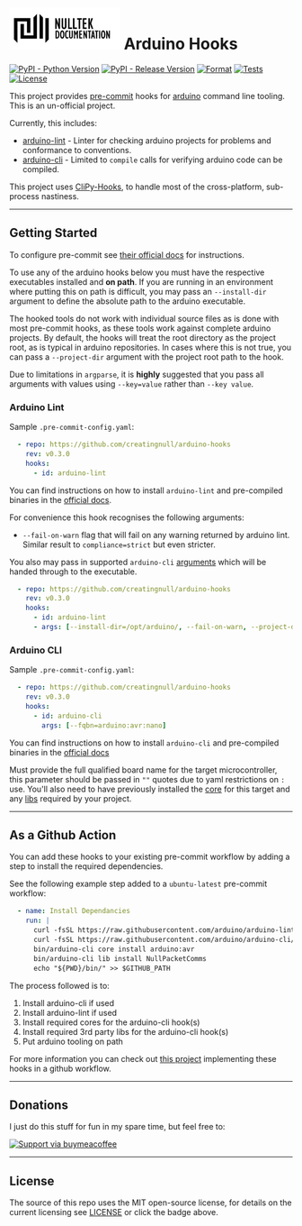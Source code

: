 # ![NullTek Documentation](https://raw.githubusercontent.com/CreatingNull/NullTek-Assets/main/img/logo/NullTekDocumentationLogo.png) Arduino Hooks

[![PyPI - Python Version](https://img.shields.io/pypi/pyversions/arduino-hooks?style=flat-square&logo=python&logoColor=white)](https://pypi.org/project/arduino-hooks/)
[![PyPI - Release Version](https://img.shields.io/pypi/v/arduino-hooks?style=flat-square&logo=pypi&logoColor=white)](https://pypi.org/project/arduino-hooks/)
[![Format](https://img.shields.io/github/actions/workflow/status/CreatingNull/arduino-hooks/run-pre-commit.yaml?branch=main&logo=pre-commit&style=flat-square&label=format)](https://github.com/CreatingNull/arduino-hooks/actions/workflows/run-pre-commit.yaml)
[![Tests](https://img.shields.io/github/actions/workflow/status/CreatingNull/arduino-hooks/run-tests.yaml?branch=main&logo=GitHub&style=flat-square&label=tests)](https://github.com/CreatingNull/arduino-hooks/actions/workflows/run-tests.yaml)
[![License](https://img.shields.io/github/license/CreatingNull/arduino-hooks?style=flat-square)](https://github.com/CreatingNull/arduino-hooks/blob/main/LICENSE.md)

This project provides [pre-commit](https://github.com/pre-commit/pre-commit) hooks for [arduino](https://github.com/arduino) command line tooling.
This is an un-official project.

Currently, this includes:

- [arduino-lint](https://github.com/arduino/arduino-lint) - Linter for checking arduino projects for problems and conformance to conventions.
- [arduino-cli](https://github.com/arduino/arduino-cli) - Limited to `compile` calls for verifying arduino code can be compiled.

This project uses [CliPy-Hooks](https://github.com/CreatingNull/clipy-hooks), to handle most of the cross-platform, sub-process nastiness.

______________________________________________________________________

## Getting Started

To configure pre-commit see [their official docs](https://pre-commit.com/) for instructions.

To use any of the arduino hooks below you must have the respective executables installed and **on path**.
If you are running in an environment where putting this on path is difficult, you may pass an `--install-dir` argument to define the absolute path to the arduino executable.

The hooked tools do not work with individual source files as is done with most pre-commit hooks, as these tools work against complete arduino projects.
By default, the hooks will treat the root directory as the project root, as is typical in arduino repositories.
In cases where this is not true, you can pass a `--project-dir` argument with the project root path to the hook.

Due to limitations in `argparse`, it is **highly** suggested that you pass all arguments with values using `--key=value` rather than `--key value`.

### Arduino Lint

Sample `.pre-commit-config.yaml`:

```yaml
  - repo: https://github.com/creatingnull/arduino-hooks
    rev: v0.3.0
    hooks:
      - id: arduino-lint
```

You can find instructions on how to install `arduino-lint` and pre-compiled binaries in the [official docs](https://arduino.github.io/arduino-lint/latest/installation/).

For convenience this hook recognises the following arguments:

- `--fail-on-warn` flag that will fail on any warning returned by arduino lint.
  Similar result to `compliance=strict` but even stricter.

You also may pass in supported `arduino-cli` [arguments](https://arduino.github.io/arduino-lint/latest/commands/arduino-lint/) which will be handed through to the executable.

```yaml
  - repo: https://github.com/creatingnull/arduino-hooks
    rev: v0.3.0
    hooks:
      - id: arduino-lint
      - args: [--install-dir=/opt/arduino/, --fail-on-warn, --project-dir=src/]
```

### Arduino CLI

Sample `.pre-commit-config.yaml`:

```yaml
  - repo: https://github.com/creatingnull/arduino-hooks
    rev: v0.3.0
    hooks:
      - id: arduino-cli
        args: [--fqbn=arduino:avr:nano]
```

You can find instructions on how to install `arduino-cli` and pre-compiled binaries in the [official docs](https://arduino.github.io/arduino-cli/latest/installation/)

Must provide the full qualified board name for the target microcontroller, this parameter should be passed in `""` quotes due to yaml restrictions on `:` use.
You'll also need to have previously installed the [core](https://arduino.github.io/arduino-cli/latest/getting-started/#install-the-core-for-your-board) for this target and any [libs](https://arduino.github.io/arduino-cli/latest/getting-started/#add-libraries) required by your project.

______________________________________________________________________

## As a Github Action

You can add these hooks to your existing pre-commit workflow by adding a step to install the required dependencies.

See the following example step added to a `ubuntu-latest` pre-commit workflow:

```yaml
  - name: Install Dependancies
    run: |
      curl -fsSL https://raw.githubusercontent.com/arduino/arduino-lint/main/etc/install.sh | sh
      curl -fsSL https://raw.githubusercontent.com/arduino/arduino-cli/master/install.sh | sh
      bin/arduino-cli core install arduino:avr
      bin/arduino-cli lib install NullPacketComms
      echo "${PWD}/bin/" >> $GITHUB_PATH
```

The process followed is to:

1. Install arduino-cli if used
2. Install arduino-lint if used
3. Install required cores for the arduino-cli hook(s)
4. Install required 3rd party libs for the arduino-cli hook(s)
5. Put arduino tooling on path

For more information you can check out [this project](https://github.com/CreatingNull/UOS-Arduino/blob/main/.github/workflows/run-pre-commit.yaml) implementing these hooks in a github workflow.

______________________________________________________________________

## Donations

I just do this stuff for fun in my spare time, but feel free to:

[![Support via buymeacoffee](https://www.buymeacoffee.com/assets/img/custom_images/orange_img.png)](https://www.buymeacoffee.com/nulltek)

______________________________________________________________________

## License

The source of this repo uses the MIT open-source license, for details on the current licensing see [LICENSE](https://github.com/CreatingNull/arduino-hooks/blob/main/LICENSE.md) or click the badge above.
